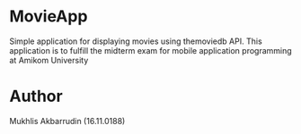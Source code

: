 # MovieApp
Simple application for displaying movies using themoviedb API. This application is to fulfill the midterm exam for mobile application programming at Amikom University

# Author
Mukhlis Akbarrudin (16.11.0188)
